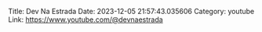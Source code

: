 Title: Dev Na Estrada
Date: 2023-12-05 21:57:43.035606
Category: youtube
Link: https://www.youtube.com/@devnaestrada
